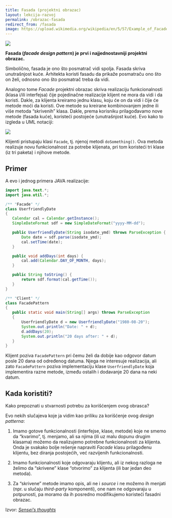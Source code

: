 ```yaml
---
title: Fasada (projektni obrazac)
layout: lekcija-razvoj
permalink: /obrazac-fasada
redirect_from: /fasada
image: https://upload.wikimedia.org/wikipedia/en/5/57/Example_of_Facade_design_pattern_in_UML.png
---
```


![](https://upload.wikimedia.org/wikipedia/commons/d/d6/%27De_Calypso%27_Mauritsweg_Rotterdam2.jpg)

**Fasada (*facade design pattern*) je prvi i najjednostavniji projektni obrazac.**

Simbolično, fasada je ono što posmatrač vidi spolja. Fasada skriva unutrašnjost kuće. Arhitekta koristi fasadu da prikaže posmatraču ono što on želi, odnosno ono što posmatrač treba da vidi.

Analogno tome *Facade* projektni obrazac skriva realizaciju funkcionalnosti (klasa i/ili interfejsa) čije pojedinačne realizacije klijent ne mora da vidi i da koristi. Dakle, za klijenta kreiramo jednu klasu, koju će on da vidi i čije će metode moći da koristi. Ove metode su kreirane kombinovanjem jedne ili više metoda “skrivenih” klasa. Dakle, prema korisniku prilagođavamo nove metode (fasada kuće), koristeći postojeće (unutrašnjost kuće). Evo kako to izgleda u UML notaciji:

![]({{page.image}})

Klijenti pristupaju klasi `Facade`, tj. njenoj metodi `doSomething()`. Ova metoda realizuje novu funkcionalnost za potrebe klijenata, pri tom koristeći tri klase (iz tri paketa) i njihove metode.

## Primer

A evo i jednog primera JAVA realizacije:

```java
import java.text.*;
import java.util.*;

/** "Facade" */
class UserfriendlyDate
{
   Calendar cal = Calendar.getInstance();
   SimpleDateFormat sdf = new SimpleDateFormat("yyyy-MM-dd");

   public UserfriendlyDate(String isodate_ymd) throws ParseException {
       Date date = sdf.parse(isodate_ymd);
       cal.setTime(date);
   }

   public void addDays(int days) {
       cal.add(Calendar.DAY_OF_MONTH, days);
   }

   public String toString() {
       return sdf.format(cal.getTime());
   }
}

/** "Client" */
class FacadePattern
{
   public static void main(String[] args) throws ParseException
   {
       UserfriendlyDate d = new UserfriendlyDate("1980-08-20");  
       System.out.println("Date: " + d);  
       d.addDays(20);  
       System.out.println("20 days after: " + d);
   }
}
```

Klijent poziva `FacadePattern` pri čemu želi da dobije kao odgovor datum posle 20 dana od određenog datuma. Njega ne interesuje realizacija, ali zato `FacadePattern` poziva implementaciju klase `UserfriendlyDate` koja implementira razne metode, između ostalih i dodavanje 20 dana na neki datum.

## Kada koristiti?

Kako prepoznati u stvarnosti potrebu za korišćenjem ovog obrasca?

Evo nekih slučajeva koje ja vidim kao priliku za korišćenje ovog *design patterna*:

1. Imamo gotove funkcionalnosti (interfejse, klase, metode) koje ne smemo da “kvarimo”, tj. menjamo, ali sa njima (ili uz malu dopunu drugim klasama) možemo da realizujemo potrebne funkcionalnosti za klijenta. Onda je svakako bolje rešenje napraviti *Facade* klasu prilagođenu klijentu, bez diranja postojećih, već razvijenih funkcionalnosti.

2. Imamo funkcionalnosti koje odgovaraju klijentu, ali iz nekog razloga ne želimo da “skrivene” klase “otvorimo” za klijenta (ili bar jedan deo metoda).

3. Za “skrivene” metode imamo opis, ali ne i *source* i ne možemo ih menjati (npr. u slučaju *third-party* komponenti), one nam ne odgovaraju u potpunosti, pa moramo da ih posredno modifikujemo koristeći fasadni obrazac.


Izvor: *[Sensei’s thoughts](https://senseithoughts.wordpress.com/)*
